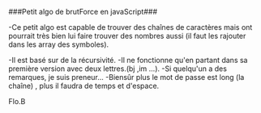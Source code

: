 ###Petit algo de brutForce en javaScript###

-Ce petit algo est capable de trouver des chaînes de caractères mais ont pourrait très bien lui faire trouver des nombres aussi (il faut les rajouter dans les array des symboles).

-Il est basé sur de la récursivité.
-Il ne fonctionne qu'en partant dans sa première version avec deux lettres.(bj ,im ...).
-Si quelqu'un a des remarques, je suis preneur...
-Biensûr plus le mot de passe est long (la chaîne) , plus il faudra de temps et d'espace.

Flo.B
